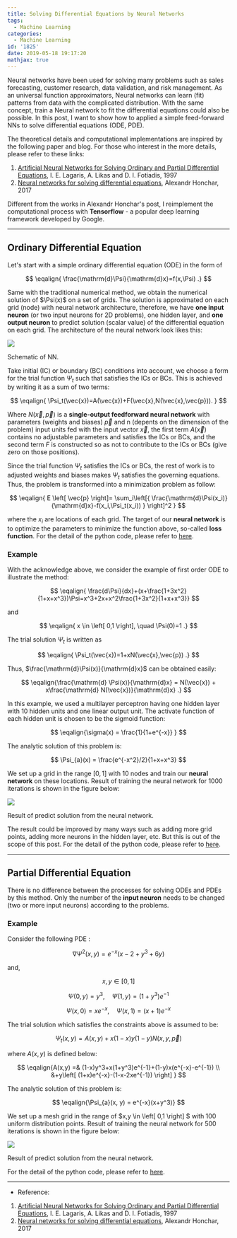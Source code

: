 ```yaml
---
title: Solving Differential Equations by Neural Networks
tags:
  - Machine Learning
categories: 
  - Machine Learning
id: '1825'
date: 2019-05-18 19:17:20
mathjax: true
---
```


Neural networks have been used for solving many problems such as sales forecasting, customer research, data validation, and risk management. As an universal function approximators, Neural networks can learn (fit) patterns from data with the complicated distribution. With the same concept, train a Neural network to fit the differential equations could also be possible. In this post, I want to show how to applied a simple feed-forward NNs to solve differential equations (ODE, PDE).

The theoretical details and computational implementations are inspired by the following paper and blog. For those who interest in the more details, please refer to these links:

1.  [Artificial Neural Networks for Solving Ordinary and Partial Differential Equations](https://arxiv.org/pdf/physics/9705023.pdf), I. E. Lagaris, A. Likas and D. I. Fotiadis, 1997
2.  [Neural networks for solving differential equations](https://becominghuman.ai/neural-networks-for-solving-differential-equations-fa230ac5e04c), Alexandr Honchar, 2017

Different from the works in Alexandr Honchar's post, I reimplement the computational process with **Tensorflow** - a popular deep learning framework developed by Google. 

* * *

Ordinary Differential Equation
------------------------------

Let's start with a simple ordinary differential equation (ODE) in the form of

$$
\eqalign{ \frac{\mathrm{d}\Psi}{\mathrm{d}x}=f(x,\Psi) .}
$$  

Same with the traditional numerical method, we obtain the numerical solution of \$\Psi(x)$ on a set of grids. The solution is approximated on each grid (node) with neural network architecture, therefore, we have **one input neuron** (or two input neurons for 2D problems), one hidden layer, and **one output neuron** to predict solution (scalar value) of the differential equation on each grid. The architecture of the neural network look likes this:

![](https://i.imgur.com/GSxyuba.png)

Schematic of NN.

Take initial (IC) or boundary (BC) conditions into account, we choose a form for the trial function $\Psi_t$ such that satisfies the ICs or BCs. This is achieved by writing it as a sum of two terms:

$$
\eqalign{  
\Psi_t(\vec{x})=A(\vec{x})+F(\vec{x},N(\vec{x},\vec{p})).  
}
$$

Where $N(\vec{x},\vec{p})$ is a **single-output feedforward neural network** with parameters (weights and biases) $\vec{p}$ and n (depents on the dimension of the problem) input units fed with the input vector $\vec{x}$, the first term $A(\vec{x})$ contains no adjustable parameters and satisfies the ICs or BCs, and the second term $F$ is constructed so as not to contribute to the ICs or BCs (give zero on those positions).

Since the trial function $\Psi_t$ satisfies the ICs or BCs, the rest of work is to adjusted weights and biases makes $\Psi_t$ satisfies the governing equations. Thus, the problem is transformed into a minimization problem as follow:  

$$
\eqalign{ E \left[ \vec{p} \right]= \sum_i\left[{ \frac{\mathrm{d}\Psi(x_i)}{\mathrm{d}x}-f(x_i,\Psi_t(x_i)) } \right]^2 }
$$

where the $x_i$ are locations of each grid. The target of our **neural network** is to optimize the parameters to minimize the function above, so-called **loss function**. For the detail of the python code, please refer to [here](https://github.com/BingHanLin/My_ML_Notes/tree/master/Neural%20Networks%20for%20Differential%20Equations).

### Example

With the acknowledge above, we consider the example of first order ODE to illustrate the method:

$$
\eqalign{ \frac{d\Psi}{dx}+(x+\frac{1+3x^2}{1+x+x^3})\Psi=x^3+2x+x^2\frac{1+3x^2}{1+x+x^3}} 
$$

and

$$
\eqalign{ x \in \left[ 0,1 \right], \quad \Psi(0)=1 .} 
$$  

The trial solution $\Psi_t$ is written as

$$
\eqalign{ \Psi_t(\vec{x})=1+xN(\vec{x},\vec{p}) .}
$$

Thus, $\frac{\mathrm{d}\Psi(x)}{\mathrm{d}x}$ can be obtained easily:

$$
\eqalign{\frac{\mathrm{d} \Psi(x)}{\mathrm{d}x} = N(\vec{x}) + x\frac{\mathrm{d} N(\vec{x})}{\mathrm{d}x} .}
$$

In this example, we used a multilayer perceptron having one hidden layer with 10 hidden units and one linear output unit. The activate function of each hidden unit is chosen to be the sigmoid function:

$$
\eqalign{\sigma(x) = \frac{1}{1+e^{-x}} }
$$

The analytic solution of this problem is:

$$
\Psi_{a}(x) = \frac{e^{-x^2}/2}{1+x+x^3}  
$$

We set up a grid in the range $\left[ 0, 1 \right]$ with 10 nodes and train our **neural network** on these locations. Result of training the neural network for 1000 iterations is shown in the figure below:

![](https://i.imgur.com/y3tE8ad.png)

Result of predict solution from the neural network.

The result could be improved by many ways such as adding more grid points, adding more neurons in the hidden layer, etc. But this is out of the scope of this post. For the detail of the python code, please refer to [here](https://github.com/BingHanLin/My_ML_Notes/tree/master/Neural%20Networks%20for%20Differential%20Equations).

* * *

Partial Differential Equation
-----------------------------

There is no difference between the processes for solving ODEs and PDEs by this method. Only the number of the **input neuron** needs to be changed (two or more input neurons) according to the problems.

### Example

Consider the following PDE :

$$
\nabla{\Psi}^2(x,y) = e^{-x}(x-2+y^3+6y)
$$

and,  

$$
x,y \in \left[ 0,1 \right] 
$$

$$
\Psi(0,y) = y^3, \quad \Psi(1,y) = (1+y^3)e^{-1}
$$

$$
\Psi(x,0) = xe^{-x}, \quad \Psi(x,1) = (x+1)e^{-x}
$$

The trial solution which satisfies the constraints above is assumed to be:

$$
\Psi_t(x,y) = A(x,y)+x(1-x)y(1-y)N(x,y,\vec{p})
$$

where $A(x,y)$ is defined below:

$$
\eqalign{A(x,y) =& (1-x)y^3+x(1+y^3)e^{-1}+(1-y)x(e^{-x}-e^{-1}) \\ &+y\left[ (1+x)e^{-x}-(1-x-2xe^{-1}) \right] }
$$

The analytic solution of this problem is:

$$
\eqalign{\Psi_{a}(x, y) = e^{-x}(x+y^3)}
$$

We set up a mesh grid in the range of $x,y \in \left[ 0,1 \right] $ with 100 uniform distribution points. Result of training the neural network for 500 iterations is shown in the figure below:

![](https://i.imgur.com/AQkB43d.png)

Result of predict solution from the neural network.

For the detail of the python code, please refer to [here](https://github.com/BingHanLin/My_ML_Notes/tree/master/Neural%20Networks%20for%20Differential%20Equations).

* * *

*   Reference:

1.  [Artificial Neural Networks for Solving Ordinary and Partial Differential Equations](https://arxiv.org/pdf/physics/9705023.pdf), I. E. Lagaris, A. Likas and D. I. Fotiadis, 1997
2.  [Neural networks for solving differential equations](https://becominghuman.ai/neural-networks-for-solving-differential-equations-fa230ac5e04c), Alexandr Honchar, 2017